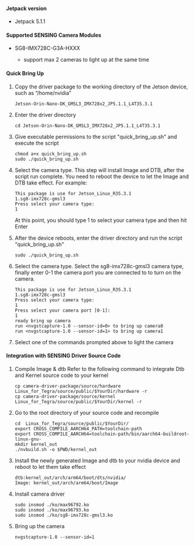 #### Jetpack version

* Jetpack 5.1.1

#### Supported SENSING Camera Modules

* SG8-IMX728C-G3A-HXXX

  * support max 2 cameras to light up at the same time

#### Quick Bring Up

1. Copy the driver package to the working directory of the Jetson device, such as “/home/nvidia”

   ```
   Jetson-Orin-Nano-DK_GMSL3_IMX728x2_JP5.1.1_L4T35.3.1
   ```
2. Enter the driver directory

   ```
   cd Jetson-Orin-Nano-DK_GMSL3_IMX728x2_JP5.1.1_L4T35.3.1
   ```
3. Give executable permissions to the script "quick_bring_up.sh" and execute the script

   ```
   chmod a+x quick_bring_up.sh
   sudo ./quick_bring_up.sh
   ```
4. Select the camera type. This step will install Image and DTB, after the script run complete.
   You need to reboot the device to let the Image and DTB take effect.
   For example:

   ```
   This package is use for Jetson_Linux_R35.3.1
   1.sg8-imx728c-gmsl3
   Press select your camera type:
   1
   ```

   At this point, you should type 1 to select your camera type and then hit Enter
5. After the device reboots, enter the driver directory and run the script "quick_bring_up.sh"

   ```
   sudo ./quick_bring_up.sh
   ```
6. Select the camera type. Select the sg8-imx728c-gmsl3 camera type,  finally enter 0-1 the camera port you are connected to to turn on the camera.

   ```
   This package is use for Jetson_Linux_R35.3.1
   1.sg8-imx728c-gmsl3
   Press select your camera type:
   1
   Press select your camera port [0-1]:
   1
   ready bring up camera
   run <nvgstcapture-1.0 --sensor-id=0> to bring up camera0
   run <nvgstcapture-1.0 --sensor-id=1> to bring up camera1
   ```
7. Select one of the commands prompted above to light the camera

#### Integration with SENSING Driver Source Code

1. Compile Image & dtb
   Refer to the following command to integrate Dtb and Kernel source code to your kernel

   ```
   cp camera-driver-package/source/hardware Linux_for_Tegra/source/public/$YourDir/hardware -r
   cp camera-driver-package/source/kernel Linux_for_Tegra/source/public/$YourDir/kernel -r
   ```
2. Go to the root directory of your source code and recompile

   ```
   cd  Linux_for_Tegra/source/public/$YourDir/
   export CROSS_COMPILE_AARCH64_PATH=toolchain-path
   export CROSS_COMPILE_AARCH64=toolchain-path/bin/aarch64-buildroot-linux-gnu-
   mkdir kernel_out
   ./nvbuild.sh -o $PWD/kernel_out
   ```
3. Install the newly generated Image and dtb to your nvidia device and reboot to let them take effect

   ```
   dtb:kernel_out/arch/arm64/boot/dts/nvidia/
   Image: kernel_out/arch/arm64/boot/Image
   ```
4. Install camera driver

   ```
   sudo insmod ./ko/max96792.ko
   sudo insmod ./ko/max96793.ko
   sudo insmod ./ko/sg8-imx728c-gmsl3.ko
   ```
5. Bring up the camera

   ```
   nvgstcapture-1.0 --sensor-id=1
   ```
